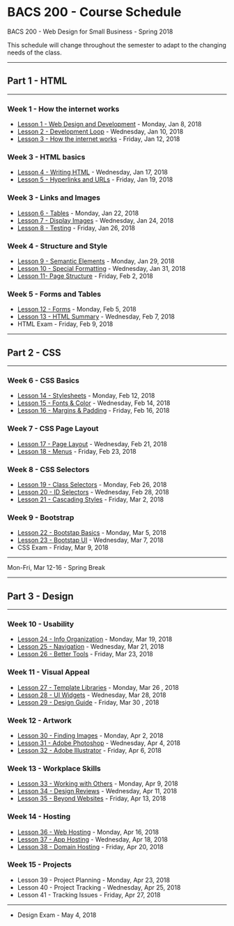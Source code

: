 # BACS 200 - Course Schedule

BACS 200 - Web Design for Small Business - Spring 2018

This schedule will change throughout the semester to adapt to the changing needs
of the class.

---

## Part 1 - HTML

---

### Week 1 - How the internet works

* [Lesson 1 - Web Design and Development](lesson/lesson1.html) - Monday, Jan 8, 2018
* [Lesson 2 - Development Loop](lesson/lesson2.html) - Wednesday, Jan 10, 2018
* [Lesson 3 - How the internet works](lesson/lesson3.html) - Friday, Jan 12, 2018

### Week 3 - HTML basics

* [Lesson 4 - Writing HTML](lesson/lesson4.html) - Wednesday, Jan 17, 2018
* [Lesson 5 - Hyperlinks and URLs](lesson/lesson5.html) - Friday, Jan 19, 2018

### Week 3 - Links and Images

* [Lesson 6 - Tables](lesson/lesson6.html) - Monday, Jan 22, 2018
* [Lesson 7 - Display Images](lesson/lesson7.html) - Wednesday, Jan 24, 2018
* [Lesson 8 - Testing](lesson/lesson8.html) - Friday, Jan 26, 2018


### Week 4 - Structure and Style

* [Lesson 9 - Semantic Elements](lesson/lesson9.html) - Monday, Jan 29, 2018
* [Lesson 10 - Special Formatting](lesson/lesson10.html) - Wednesday, Jan 31, 2018
* [Lesson 11- Page Structure](lesson/lesson11.html) - Friday, Feb 2, 2018


### Week 5 - Forms and Tables

* [Lesson 12 - Forms](lesson/lesson12.html) - Monday, Feb 5, 2018
* [Lesson 13 - HTML Summary](lesson/lesson13.html) - Wednesday, Feb 7, 2018
* HTML Exam - Friday, Feb 9, 2018

---

## Part 2 - CSS

---

### Week 6 - CSS Basics

* [Lesson 14 - Stylesheets](lesson/lesson14.html) - Monday, Feb 12, 2018
* [Lesson 15 - Fonts & Color](lesson/lesson15.html) - Wednesday, Feb 14, 2018
* [Lesson 16 - Margins & Padding](lesson/lesson16.html) - Friday, Feb 16, 2018


### Week 7 - CSS Page Layout

* [Lesson 17 - Page Layout](lesson/lesson17.html) - Wednesday, Feb 21, 2018
* [Lesson 18 - Menus](lesson/lesson18.html) - Friday, Feb 23, 2018

### Week 8 - CSS Selectors

* [Lesson 19 - Class Selectors](lesson/lesson19.html) - Monday, Feb 26, 2018
* [Lesson 20 - ID Selectors](lesson/lesson20.html) - Wednesday, Feb 28, 2018
* [Lesson 21 - Cascading Styles](lesson/lesson21.html) - Friday, Mar 2, 2018

### Week 9 - Bootstrap

* [Lesson 22 - Bootstap Basics](lesson/lesson22.html) - Monday, Mar 5, 2018
* [Lesson 23 - Bootstap UI](lesson/lesson23.html) - Wednesday, Mar 7, 2018
* CSS Exam - Friday, Mar 9, 2018

---

Mon-Fri,  Mar 12-16 - Spring Break

---

## Part 3 - Design

---

### Week 10 - Usability

* [Lesson 24 - Info Organization](lesson/lesson24.html) - Monday, Mar 19, 2018
* [Lesson 25 - Navigation](lesson/lesson25.html) - Wednesday, Mar 21, 2018
* [Lesson 26 - Better Tools](lesson/lesson26.html) - Friday, Mar 23, 2018

### Week 11 - Visual Appeal

* [Lesson 27 - Template Libraries](lesson/lesson27.html) - Monday, Mar 26 , 2018
* [Lesson 28 - UI Widgets](lesson/lesson28.html) - Wednesday, Mar 28, 2018
* [Lesson 29 - Design Guide](lesson/lesson29.html) - Friday, Mar 30 , 2018

### Week 12 - Artwork

* [Lesson 30 - Finding Images](lesson/lesson30.html) - Monday, Apr 2, 2018
* [Lesson 31 - Adobe Photoshop](lesson/lesson31.html) - Wednesday, Apr 4, 2018
* [Lesson 32 - Adobe Illustrator](lesson/lesson32.html) - Friday, Apr 6, 2018

### Week 13 - Workplace Skills

* [Lesson 33 - Working with Others](lesson/lesson33.html) - Monday, Apr 9, 2018
* [Lesson 34 - Design Reviews](lesson/lesson34.html) - Wednesday, Apr 11, 2018
* [Lesson 35 - Beyond Websites](lesson/lesson35.html) - Friday, Apr 13, 2018

### Week 14 - Hosting

* [Lesson 36 - Web Hosting](lesson/lesson36.html) - Monday, Apr 16, 2018
* [Lesson 37 - App Hosting](lesson/lesson37.html) - Wednesday, Apr 18, 2018
* [Lesson 38 - Domain Hosting](lesson/lesson38.html) - Friday, Apr 20, 2018

### Week 15 - Projects

* Lesson 39 - Project Planning - Monday, Apr 23, 2018
* Lesson 40 - Project Tracking - Wednesday, Apr 25, 2018
* Lesson 41 - Tracking Issues - Friday, Apr 27, 2018

---

* Design Exam - May 4, 2018